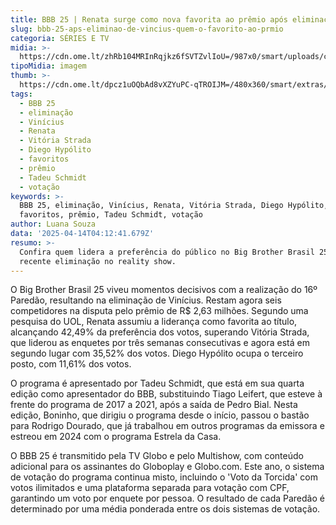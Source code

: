 ```yaml
---
title: BBB 25 | Renata surge como nova favorita ao prêmio após eliminação de Vinícius
slug: bbb-25-aps-eliminao-de-vincius-quem-o-favorito-ao-prmio
categoria: SÉRIES E TV
midia: >-
  https://cdn.ome.lt/zhRb104MRInRqjkz6fSVTZvlIoU=/987x0/smart/uploads/conteudo/fotos/bbb25-renata-favorita.jpg
tipoMidia: imagem
thumb: >-
  https://cdn.ome.lt/dpcz1uOQbAd8vXZYuPC-qTROIJM=/480x360/smart/extras/conteudos/bbb25-renata-favorita-peq.jpg
tags:
  - BBB 25
  - eliminação
  - Vinícius
  - Renata
  - Vitória Strada
  - Diego Hypólito
  - favoritos
  - prêmio
  - Tadeu Schmidt
  - votação
keywords: >-
  BBB 25, eliminação, Vinícius, Renata, Vitória Strada, Diego Hypólito,
  favoritos, prêmio, Tadeu Schmidt, votação
author: Luana Souza
data: '2025-04-14T04:12:41.679Z'
resumo: >-
  Confira quem lidera a preferência do público no Big Brother Brasil 25 após a
  recente eliminação no reality show.
---
```


O Big Brother Brasil 25 viveu momentos decisivos com a realização do 16º Paredão, resultando na eliminação de Vinícius. Restam agora seis competidores na disputa pelo prêmio de R$ 2,63 milhões. Segundo uma pesquisa do UOL, Renata assumiu a liderança como favorita ao título, alcançando 42,49% da preferência dos votos, superando Vitória Strada, que liderou as enquetes por três semanas consecutivas e agora está em segundo lugar com 35,52% dos votos. Diego Hypólito ocupa o terceiro posto, com 11,61% dos votos.

O programa é apresentado por Tadeu Schmidt, que está em sua quarta edição como apresentador do BBB, substituindo Tiago Leifert, que esteve à frente do programa de 2017 a 2021, após a saída de Pedro Bial. Nesta edição, Boninho, que dirigiu o programa desde o início, passou o bastão para Rodrigo Dourado, que já trabalhou em outros programas da emissora e estreou em 2024 com o programa Estrela da Casa.

O BBB 25 é transmitido pela TV Globo e pelo Multishow, com conteúdo adicional para os assinantes do Globoplay e Globo.com. Este ano, o sistema de votação do programa continua misto, incluindo o 'Voto da Torcida' com votos ilimitados e uma plataforma separada para votação com CPF, garantindo um voto por enquete por pessoa. O resultado de cada Paredão é determinado por uma média ponderada entre os dois sistemas de votação.
